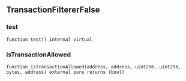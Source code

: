 ## TransactionFiltererFalse

### test

```solidity
function test() internal virtual
```

### isTransactionAllowed

```solidity
function isTransactionAllowed(address, address, uint256, uint256, bytes, address) external pure returns (bool)
```

